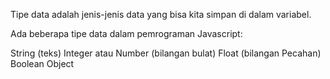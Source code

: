 Tipe data adalah jenis-jenis data yang bisa kita simpan di dalam variabel.

Ada beberapa tipe data dalam pemrograman Javascript:

String (teks)
Integer atau Number (bilangan bulat)
Float (bilangan Pecahan)
Boolean
Object
